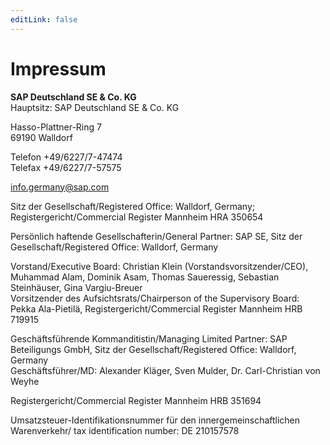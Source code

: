 ```yaml
---
editLink: false
---
```


# Impressum

**SAP Deutschland SE & Co. KG**  
Hauptsitz: SAP Deutschland SE & Co. KG

Hasso-Plattner-Ring 7  
69190 Walldorf

Telefon +49/6227/7-47474  
Telefax +49/6227/7-57575

[info.germany@sap.com](mailto:info.germany@sap.com)

Sitz der Gesellschaft/Registered Office: Walldorf, Germany; Registergericht/Commercial Register Mannheim HRA 350654

Persönlich haftende Gesellschafterin/General Partner: SAP SE, Sitz der Gesellschaft/Registered Office: Walldorf, Germany

Vorstand/Executive Board: Christian Klein (Vorstandsvorsitzender/CEO), Muhammad Alam, Dominik Asam, Thomas Saueressig, Sebastian Steinhäuser, Gina Vargiu-Breuer  
Vorsitzender des Aufsichtsrats/Chairperson of the Supervisory Board: Pekka Ala-Pietilä, Registergericht/Commercial Register Mannheim HRB 719915

Geschäftsführende Kommanditistin/Managing Limited Partner: SAP Beteiligungs GmbH, Sitz der Gesellschaft/Registered Office: Walldorf, Germany  
Geschäftsführer/MD: Alexander Kläger, Sven Mulder, Dr. Carl-Christian von Weyhe

Registergericht/Commercial Register Mannheim HRB 351694

Umsatzsteuer-Identifikationsnummer für den innergemeinschaftlichen Warenverkehr/ tax identification number: DE 210157578
